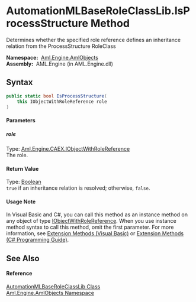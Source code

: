 AutomationMLBaseRoleClassLib.IsProcessStructure Method
======================================================
Determines whether the specified role reference defines an inheritance relation from the ProcessStructure RoleClass

  **Namespace:**  [Aml.Engine.AmlObjects][1]  
  **Assembly:**  AML.Engine (in AML.Engine.dll)

Syntax
------

```csharp
public static bool IsProcessStructure(
	this IObjectWithRoleReference role
)
```

#### Parameters

##### *role*
Type: [Aml.Engine.CAEX.IObjectWithRoleReference][2]  
The role.

#### Return Value
Type: [Boolean][3]  
`true` if an inheritance relation is resolved; otherwise, `false`.
#### Usage Note
In Visual Basic and C#, you can call this method as an instance method on any object of type [IObjectWithRoleReference][2]. When you use instance method syntax to call this method, omit the first parameter. For more information, see [Extension Methods (Visual Basic)][4] or [Extension Methods (C# Programming Guide)][5].

See Also
--------

#### Reference
[AutomationMLBaseRoleClassLib Class][6]  
[Aml.Engine.AmlObjects Namespace][1]  

[1]: ../README.md
[2]: ../../Aml.Engine.CAEX/IObjectWithRoleReference/README.md
[3]: https://docs.microsoft.com/dotnet/api/system.boolean
[4]: https://docs.microsoft.com/dotnet/visual-basic/programming-guide/language-features/procedures/extension-methods
[5]: https://docs.microsoft.com/dotnet/csharp/programming-guide/classes-and-structs/extension-methods
[6]: README.md
[7]: https://www.automationml.org
[8]: ../../icons/logoShade.png